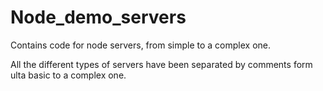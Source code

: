 # Node_demo_servers
Contains code for node servers, from simple to a complex one.

All the different types of servers have been separated by comments form ulta basic to a complex one.

